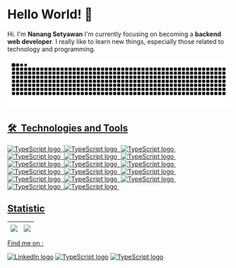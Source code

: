 # Hello World! 👋


Hi. I'm **Nanang Setyawan** I'm currently focusing on becoming a **backend web developer**. I really like to learn new things, especially those related to technology and programming.<br>


<!-- ![Snake animation](https://github.com/NangStywn/NangStywn/blob/output/github-user-contribution.svg) -->
<a href="#"> <img src="https://github.com/GuillaumeFalourd/GuillaumeFalourd/blob/output/github-contribution-grid-snake.svg"/>
  
  
## 🛠  Technologies and Tools

  <img src="https://img.shields.io/badge/HTML5-E34F26?logo=html5&logoColor=white" alt="TypeScript logo" title="TypeScript" height="25" />&nbsp;
  <img src="https://img.shields.io/badge/CSS-1572B6?logo=css3&logoColor=ff" alt="TypeScript logo" title="TypeScript" height="25" />&nbsp;
  <img src="https://img.shields.io/badge/Bootstrap-7952B3?logo=bootstrap&logoColor=white" alt="TypeScript logo" title="TypeScript" height="25" />&nbsp;
  <img src="https://img.shields.io/badge/JavaScript-F7DF1E?logo=JavaScript&logoColor=white" alt="TypeScript logo" title="TypeScript" height="25" />&nbsp;
  <img src="https://img.shields.io/badge/PHP-777BB4?logo=php&logoColor=white" alt="TypeScript logo" title="TypeScript" height="25" />&nbsp;
  <img src="https://img.shields.io/badge/Laravel-FF2D20?logo=laravel&logoColor=white" alt="TypeScript logo" title="TypeScript" height="25" />&nbsp;
  <img src="https://img.shields.io/badge/jQuery-0769AD?logo=jquery&logoColor=white" alt="TypeScript logo" title="TypeScript" height="25" />&nbsp;
  <img src="https://img.shields.io/badge/Node.js-339933?logo=node.js&logoColor=white" alt="TypeScript logo" title="TypeScript" height="25" />&nbsp;
  <img src="https://img.shields.io/badge/NPM-CB3837?logo=npm&logoColor=white" alt="TypeScript logo" title="TypeScript" height="25" />&nbsp;
  <img src="https://img.shields.io/badge/Express-000000?logo=express&logoColor=white" alt="TypeScript logo" title="TypeScript" height="25" />&nbsp;
  <img src="https://img.shields.io/badge/Docker-2496ED?logo=docker&logoColor=white" alt="TypeScript logo" title="TypeScript" height="25" />&nbsp;
  <img src="https://img.shields.io/badge/Heroku-430098?logo=heroku&logoColor=white" alt="TypeScript logo" title="TypeScript" height="25" />&nbsp;
  <img src="https://img.shields.io/badge/GitHub-181717?logo=github&logoColor=white" alt="TypeScript logo" title="TypeScript" height="25" />&nbsp;
  <img src="https://img.shields.io/badge/VScode-007ACC?logo=visual-studio-code&logoColor=white" alt="TypeScript logo" title="TypeScript" height="25" />&nbsp;
  <img src="https://img.shields.io/badge/MySQL-4479A1?logo=mysql&logoColor=white" alt="TypeScript logo" title="TypeScript" height="25" />&nbsp;
  <img src="https://img.shields.io/badge/MongoDB-47A248?logo=mongodb&logoColor=white" alt="TypeScript logo" title="TypeScript" height="25" />&nbsp;
  <img src="https://img.shields.io/badge/PostgreSQL-4479A1?logo=postgresql&logoColor=white" alt="TypeScript logo" title="TypeScript" height="25" />&nbsp;

## Statistic

| <a href="#"><img align="center" src="https://github-readme-stats.vercel.app/api?username=NangStywn&show_icons=true&include_all_commits=true&theme=radical&hide_border=true"/></a> | <a href="#"><img align="center" src="https://github-readme-stats.vercel.app/api/top-langs/?username=NangStywn&layout=compact&theme=radical&hide_border=true" /></a> |
| ------------- | ------------- |

 Find me on : <br>
  
<a href="https://www.linkedin.com/in/nanang-setyawan-bbb32b1ba"><img src="https://img.shields.io/badge/LinkedIn-282C34?logo=linkedin&logoColor=0077B5" alt="LinkedIn logo" title="LinkedIn" height="25" /></a>
<a href="https://facebook.com/nng96"><img src="https://img.shields.io/badge/Facebook-1877F2?logo=facebook&logoColor=white" alt="TypeScript logo" title="TypeScript" height="25" /></a>
  <a href="https://instagram.com/nanang_stywn"><img src="https://img.shields.io/badge/Instagram-E4405F?logo=instagram&logoColor=white" alt="TypeScript logo" title="TypeScript" height="25" /></a>


